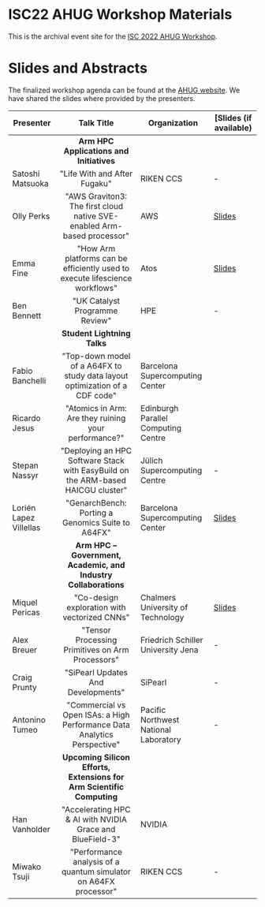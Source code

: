 # ISC22 AHUG Workshop Materials
This is the archival event site for the [ISC 2022 AHUG Workshop](https://a-hug.org/isc-2022-event/).

# Slides and Abstracts
The finalized workshop agenda can be found at the [AHUG website](https://a-hug.org/isc-2022-event/). We have shared the slides where provided by the presenters. 

| Presenter | Talk Title | Organization | [Slides (if available) |
| ---------------------------------- | :------------: | ---------- | --------------------------------|
|  | **Arm HPC Applications and Initiatives** |  |  |
| Satoshi Matsuoka | "Life With and After Fugaku" |   RIKEN CCS | - |
| Olly Perks | "AWS Graviton3: The first cloud native SVE-enabled Arm-based processor" | AWS | [Slides](https://github.com/arm-hpc-user-group/isc22-ahug-workshop/blob/3a14f6ea01a8538005d484161e44deb05331309e/presentations/02_operks_graviton3_cloud_native_arm_iscworkshop22.pdf) |
| Emma Fine | "How Arm platforms can be efficiently used to execute lifescience workflows" |   Atos | [Slides]() |
| Ben Bennett | "UK Catalyst Programme Review" |   HPE | - |
|  | **Student Lightning Talks** |    |  |
| Fabio Banchelli	 | "Top-down model of a A64FX to study data layout optimization of a CDF code" | Barcelona Supercomputing Center |  |
| Ricardo Jesus | "Atomics in Arm: Are they ruining your performance?" | Edinburgh Parallel Computing Centre |  |
| Stepan Nassyr | "Deploying an HPC Software Stack with EasyBuild on the ARM-based HAICGU cluster" | Jülich Supercomputing Centre | - |
| Lorién Lapez Villellas | "GenarchBench: Porting a Genomics Suite to A64FX" | Barcelona Supercomputing Center | [Slides]() |
|  | **Arm HPC – Government, Academic, and Industry Collaborations** |  |  |
| Miquel Pericas | "Co-design exploration with vectorized CNNs" | Chalmers University of Technology | [Slides]() |
| Alex Breuer | "Tensor Processing Primitives on Arm Processors" | Friedrich Schiller University Jena | - |
| Craig Prunty | "SiPearl Updates And Developments" | SiPearl | - |
| Antonino Tumeo | "Commercial vs Open ISAs: a High Performance Data Analytics Perspective" | Pacific Northwest National Laboratory | - |
|  | **Upcoming Silicon Efforts, Extensions for Arm Scientific Computing** |  |  |
| Han Vanholder | "Accelerating HPC & AI with NVIDIA Grace and BlueField-3" | NVIDIA |  |
| Miwako Tsuji | "Performance analysis of a quantum simulator on A64FX processor" | RIKEN CCS | - |
